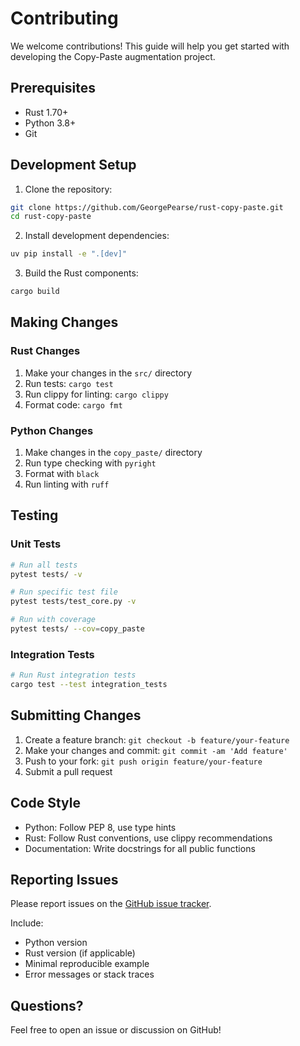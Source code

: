 # Contributing

We welcome contributions! This guide will help you get started with developing the Copy-Paste augmentation project.

## Prerequisites

- Rust 1.70+
- Python 3.8+
- Git

## Development Setup

1. Clone the repository:
```bash
git clone https://github.com/GeorgePearse/rust-copy-paste.git
cd rust-copy-paste
```

2. Install development dependencies:
```bash
uv pip install -e ".[dev]"
```

3. Build the Rust components:
```bash
cargo build
```

## Making Changes

### Rust Changes

1. Make your changes in the `src/` directory
2. Run tests: `cargo test`
3. Run clippy for linting: `cargo clippy`
4. Format code: `cargo fmt`

### Python Changes

1. Make changes in the `copy_paste/` directory
2. Run type checking with `pyright`
3. Format with `black`
4. Run linting with `ruff`

## Testing

### Unit Tests

```bash
# Run all tests
pytest tests/ -v

# Run specific test file
pytest tests/test_core.py -v

# Run with coverage
pytest tests/ --cov=copy_paste
```

### Integration Tests

```bash
# Run Rust integration tests
cargo test --test integration_tests
```

## Submitting Changes

1. Create a feature branch: `git checkout -b feature/your-feature`
2. Make your changes and commit: `git commit -am 'Add feature'`
3. Push to your fork: `git push origin feature/your-feature`
4. Submit a pull request

## Code Style

- Python: Follow PEP 8, use type hints
- Rust: Follow Rust conventions, use clippy recommendations
- Documentation: Write docstrings for all public functions

## Reporting Issues

Please report issues on the [GitHub issue tracker](https://github.com/GeorgePearse/rust-copy-paste/issues).

Include:
- Python version
- Rust version (if applicable)
- Minimal reproducible example
- Error messages or stack traces

## Questions?

Feel free to open an issue or discussion on GitHub!

